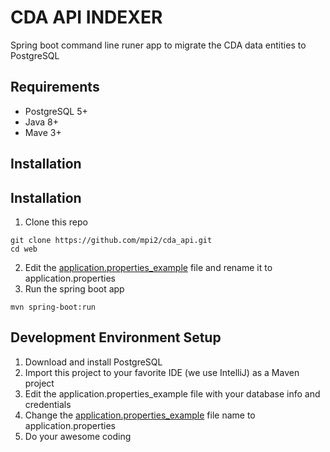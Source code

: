 # CDA API INDEXER
Spring boot command line runer app to migrate the CDA data entities to PostgreSQL

## Requirements
  - PostgreSQL 5+
  - Java 8+
  - Mave 3+

## Installation
## Installation
1. Clone this repo
```console
git clone https://github.com/mpi2/cda_api.git
cd web
```
2. Edit the [application.properties_example](https://github.com/mpi2/cda_api/blob/master/indexer/src/main/resources/application.properties_example) file and rename it to application.properties
3. Run the spring boot app
```console
mvn spring-boot:run
```

## Development Environment Setup
  1. Download and install PostgreSQL
  2. Import this project to your favorite IDE (we use IntelliJ) as a Maven project
  3. Edit the application.properties_example file with your database info and credentials
  4. Change the [application.properties_example](https://github.com/mpi2/cda_api/blob/master/indexer/src/main/resources/application.properties_example) file name to application.properties
  5. Do your awesome coding
  

